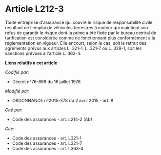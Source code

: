 # Article L212-3

Toute entreprise d'assurance qui couvre le risque de responsabilité civile résultant de l'emploi de véhicules terrestres à
moteur qui maintient son refus de garantir le risque dont la prime a été fixée par le bureau central de tarification est
considérée comme ne fonctionnant plus conformément à la réglementation en vigueur. Elle encourt, selon le cas, soit le
retrait des agréments prévus aux articles L. 321-1, L. 321-7 ou L. 329-1, soit les sanctions prévues                  à
l'article L. 363-4.

**Liens relatifs à cet article**

_Codifié par_:

  - Décret n°76-666 du 16 juillet 1976

_Modifié par_:

  - ORDONNANCE n°2015-378 du 2 avril 2015 - art. 8

_Cité par_:

  - Code des assurances - art. L214-2 (Ab)

_Cite_:

  - Code des assurances - art. L321-1
  - Code des assurances - art. L321-7
  - Code des assurances - art. L363-4
